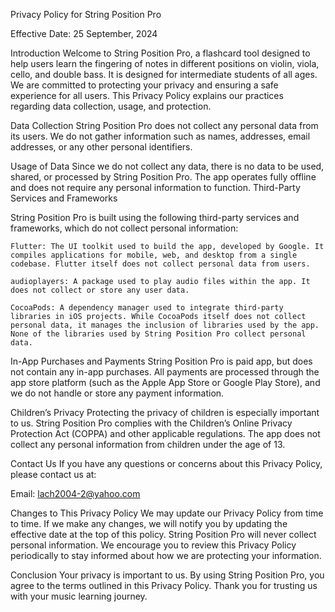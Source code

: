 Privacy Policy for String Position Pro

Effective Date: 25 September, 2024

Introduction
Welcome to String Position Pro, a flashcard tool designed to help users learn the fingering of notes in different positions on violin, viola, cello, and double bass. It is designed for intermediate students of all ages.
We are committed to protecting your privacy and ensuring a safe experience for all users. This Privacy Policy explains our practices regarding data collection, usage, and protection.

Data Collection
String Position Pro does not collect any personal data from its users. We do not gather information such as names, addresses, email addresses, or any other personal identifiers.

Usage of Data
Since we do not collect any data, there is no data to be used, shared, or processed by String Position Pro. The app operates fully offline and does not require any personal information to function.
Third-Party Services and Frameworks

String Position Pro is built using the following third-party services and frameworks, which do not collect personal information:

    Flutter: The UI toolkit used to build the app, developed by Google. It compiles applications for mobile, web, and desktop from a single codebase. Flutter itself does not collect personal data from users.

    audioplayers: A package used to play audio files within the app. It does not collect or store any user data.

    CocoaPods: A dependency manager used to integrate third-party libraries in iOS projects. While CocoaPods itself does not collect personal data, it manages the inclusion of libraries used by the app. None of the libraries used by String Position Pro collect personal data.


In-App Purchases and Payments
String Position Pro is paid app, but does not contain any in-app purchases. All payments are processed through the app store platform (such as the Apple App Store or Google Play Store), and we do not handle or store any payment information.

Children’s Privacy
Protecting the privacy of children is especially important to us. String Position Pro complies with the Children’s Online Privacy Protection Act (COPPA) and other applicable regulations. The app does not collect any personal information from children under the age of 13.

Contact Us
If you have any questions or concerns about this Privacy Policy, please contact us at:

Email: lach2004-2@yahoo.com

Changes to This Privacy Policy
We may update our Privacy Policy from time to time. If we make any changes, we will notify you by updating the effective date at the top of this policy. String Position Pro will never collect personal information. We encourage you to review this Privacy Policy periodically to stay informed about how we are protecting your information.

Conclusion
Your privacy is important to us. By using String Position Pro, you agree to the terms outlined in this Privacy Policy. Thank you for trusting us with your music learning journey.
